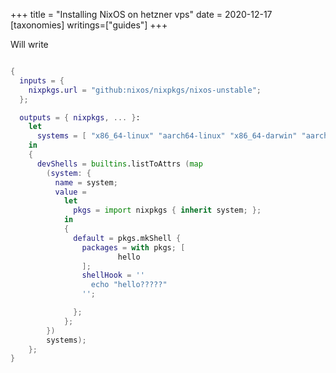 +++
title = "Installing NixOS on hetzner vps"
date = 2020-12-17
[taxonomies]
writings=["guides"]
+++


Will write 

```nix

{
  inputs = {
    nixpkgs.url = "github:nixos/nixpkgs/nixos-unstable";
  };

  outputs = { nixpkgs, ... }:
    let
      systems = [ "x86_64-linux" "aarch64-linux" "x86_64-darwin" "aarch64-darwin" ];
    in
    {
      devShells = builtins.listToAttrs (map
        (system: {
          name = system;
          value =
            let
              pkgs = import nixpkgs { inherit system; };
            in
            {
              default = pkgs.mkShell {
                packages = with pkgs; [
                        hello
                ];
                shellHook = ''
                  echo "hello?????"
                '';

              };
            };
        })
        systems);
    };
}

```
